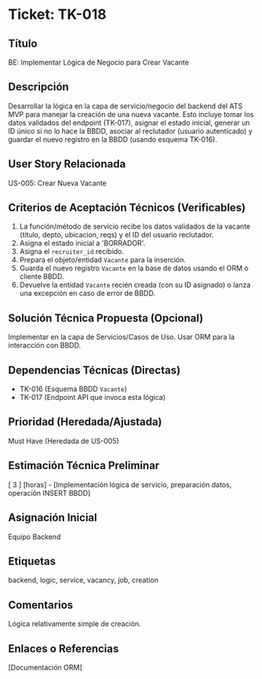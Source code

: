 # Ticket: TK-018

## Título
BE: Implementar Lógica de Negocio para Crear Vacante

## Descripción
Desarrollar la lógica en la capa de servicio/negocio del backend del ATS MVP para manejar la creación de una nueva vacante. Esto incluye tomar los datos validados del endpoint (TK-017), asignar el estado inicial, generar un ID único si no lo hace la BBDD, asociar al reclutador (usuario autenticado) y guardar el nuevo registro en la BBDD (usando esquema TK-016).

## User Story Relacionada
US-005: Crear Nueva Vacante

## Criterios de Aceptación Técnicos (Verificables)
1.  La función/método de servicio recibe los datos validados de la vacante (titulo, depto, ubicacion, reqs) y el ID del usuario reclutador.
2.  Asigna el estado inicial a 'BORRADOR'.
3.  Asigna el `recruiter_id` recibido.
4.  Prepara el objeto/entidad `Vacante` para la inserción.
5.  Guarda el nuevo registro `Vacante` en la base de datos usando el ORM o cliente BBDD.
6.  Devuelve la entidad `Vacante` recién creada (con su ID asignado) o lanza una excepción en caso de error de BBDD.

## Solución Técnica Propuesta (Opcional)
Implementar en la capa de Servicios/Casos de Uso. Usar ORM para la interacción con BBDD.

## Dependencias Técnicas (Directas)
* TK-016 (Esquema BBDD `Vacante`)
* TK-017 (Endpoint API que invoca esta lógica)

## Prioridad (Heredada/Ajustada)
Must Have (Heredada de US-005)

## Estimación Técnica Preliminar
[ 3 ] [horas] - [Implementación lógica de servicio, preparación datos, operación INSERT BBDD]

## Asignación Inicial
Equipo Backend

## Etiquetas
backend, logic, service, vacancy, job, creation

## Comentarios
Lógica relativamente simple de creación.

## Enlaces o Referencias
[Documentación ORM]
